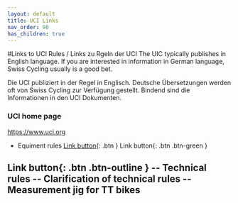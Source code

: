 ```yaml
---
layout: default
title: UCI Links
nav_order: 90
has_children: true
---
```


#Links to UCI Rules / Links zu Rgeln der UCI
The UIC typically publishes in English language. If you are interested in information in German language, Swiss Cycling usually is a good bet.

Die UCI publiziert in der Regel in Englisch. Deutsche Übersetzungen werden oft von Swiss Cycling zur Verfügung gestellt. Bindend sind die Informationen in den UCI Dokumenten.

### UCI home page
https://www.uci.org

- Equiment rules [Link button](https://www.uci.org){: .btn } Link button{: .btn .btn-green }

Link button{: .btn .btn-outline }
-- Technical rules 
-- Clarification of technical rules
-- Measurement jig for TT bikes
--
